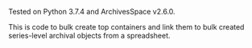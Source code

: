 Tested on Python 3.7.4 and ArchivesSpace v2.6.0.

This is code to bulk create top containers and link them to bulk created series-level archival objects from a spreadsheet.
